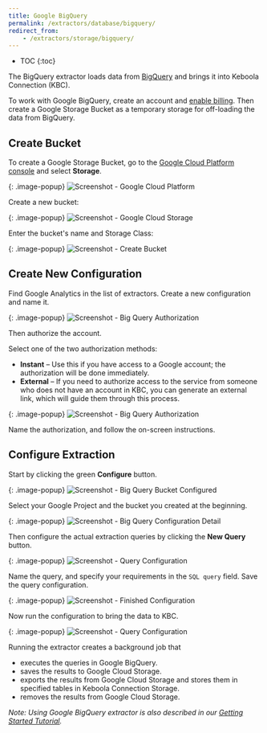 ```yaml
---
title: Google BigQuery
permalink: /extractors/database/bigquery/
redirect_from:
    - /extractors/storage/bigquery/
---
```


* TOC
{:toc}

The BigQuery extractor loads data from [BigQuery](https://cloud.google.com/bigquery/) and brings it into Keboola Connection (KBC). 

To work with Google BigQuery, create an account and [enable billing](https://cloud.google.com/billing/docs/how-to/modify-project). 
Then create a Google Storage Bucket as a temporary storage for off-loading the data from BigQuery.

## Create Bucket
To create a Google Storage Bucket, go to the [Google Cloud Platform console](https://console.cloud.google.com/home/dashboard)
and select **Storage**.

{: .image-popup}
![Screenshot - Google Cloud Platform](/extractors/database/bigquery/cloud-platform-1.png)

Create a new bucket:

{: .image-popup}
![Screenshot - Google Cloud Storage](/extractors/database/bigquery/cloud-platform-2.png)

Enter the bucket's name and Storage Class:

{: .image-popup}
![Screenshot - Create Bucket](/extractors/database/bigquery/cloud-platform-3.png)

## Create New Configuration 
Find Google Analytics in the list of extractors. Create a new configuration and name it. 

{: .image-popup}
![Screenshot - Big Query Authorization](/extractors/database/bigquery/bigquery-extractor-1.png)

Then authorize the account. 

Select one of the two authorization methods:

- **Instant** – Use this if you have access to a Google account; the authorization will be done immediately.
- **External** – If you need to authorize access to the service from someone who does not have an account in KBC, you can generate an external link, which will guide them through this process.

{: .image-popup}
![Screenshot - Big Query Authorization](/extractors/database/bigquery/bigquery-extractor-3.png)

Name the authorization, and follow the on-screen instructions. 

## Configure Extraction

Start by clicking the green **Configure** button.

{: .image-popup}
![Screenshot - Big Query Bucket Configured](/extractors/database/bigquery/bigquery-extractor-4.png)

Select your Google Project and the bucket you created at the beginning. 

{: .image-popup}
![Screenshot - Big Query Configuration Detail](/extractors/database/bigquery/bigquery-extractor-5.png)

Then configure the actual extraction queries by clicking the **New Query** button. 

{: .image-popup}
![Screenshot - Query Configuration](/extractors/database/bigquery/bigquery-extractor-6.png)

Name the query, and specify your requirements in the `SQL query` field. Save the query configuration.

{: .image-popup}
![Screenshot - Finished Configuration](/extractors/database/bigquery/bigquery-extractor-7.png)

Now run the configuration to bring the data to KBC.

{: .image-popup}
![Screenshot - Query Configuration](/extractors/database/bigquery/bigquery-extractor-8.png)

Running the extractor creates a background job that

- executes the queries in Google BigQuery.
- saves the results to Google Cloud Storage.
- exports the results from Google Cloud Storage and stores them in specified tables in Keboola Connection Storage.
- removes the results from Google Cloud Storage.

*Note: Using Google BigQuery extractor is also described in our [Getting Started Tutorial](https://help.keboola.com/tutorial/ad-hoc/#using-bigquery-extractor).*

